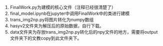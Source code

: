 1. FinalWork.py为建模的核心文件（注释已经很清楚了）
2. final_model.ipynb在jupyter中调用FinalWork中的类进行建模
3. trans_img2np.py将图片转化为numpy数组
4. hasyv2文件夹为解压后的原始数据，自行下载。
5. data文件夹为存放trans_img2np.py转化后的npy文件的地方，需要将output文件夹下的文教copy到此文件夹下。

